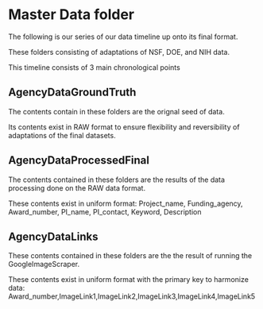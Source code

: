 # Master Data folder
The following is our series of our data timeline up onto its final format.

These folders consisting of adaptations of NSF, DOE, and NIH data.

This timeline consists of 3 main chronological points

## AgencyDataGroundTruth
The contents contain in these folders are the orignal seed of data.

Its contents exist in RAW format to ensure flexibility and reversibility of adaptations of the final datasets.

## AgencyDataProcessedFinal
The contents contained in these folders are the results of the data processing done on the RAW data format.

These contents exist in uniform format: Project_name, Funding_agency, Award_number, PI_name, PI_contact, Keyword, Description

## AgencyDataLinks
These contents contained in these folders are the the result of running the GoogleImageScraper.

These contents exist in uniform format with the primary key to harmonize data: Award_number,ImageLink1,ImageLink2,ImageLink3,ImageLink4,ImageLink5
